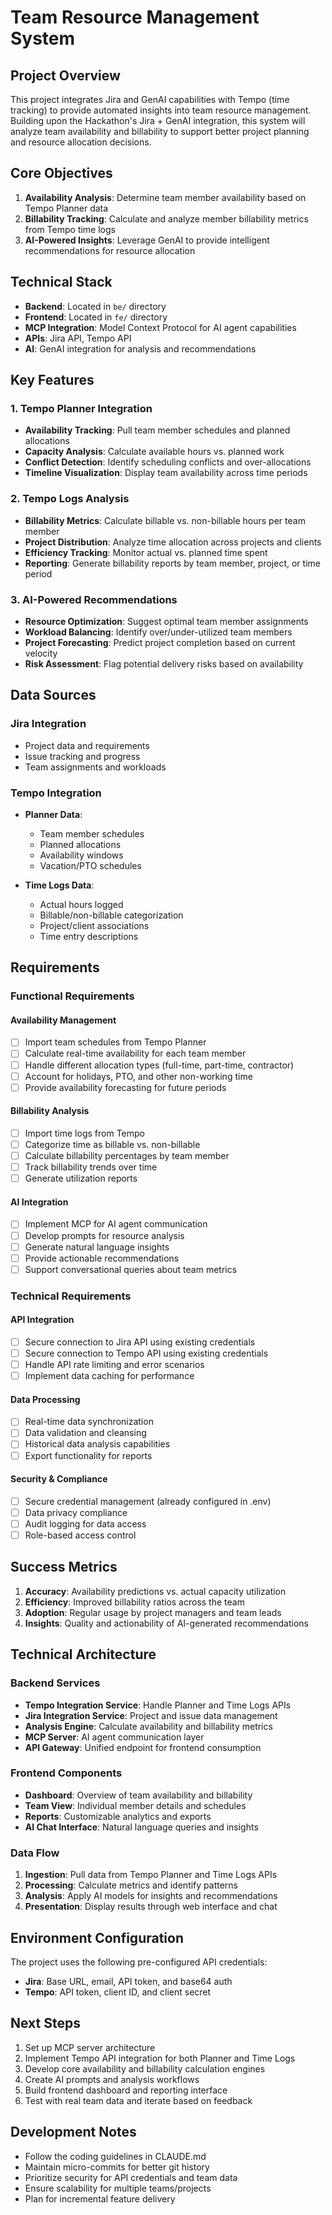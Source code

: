 # Team Resource Management System

## Project Overview

This project integrates Jira and GenAI capabilities with Tempo (time tracking) to provide automated insights into team resource management. Building upon the Hackathon's Jira + GenAI integration, this system will analyze team availability and billability to support better project planning and resource allocation decisions.

## Core Objectives

1. **Availability Analysis**: Determine team member availability based on Tempo Planner data
2. **Billability Tracking**: Calculate and analyze member billability metrics from Tempo time logs
3. **AI-Powered Insights**: Leverage GenAI to provide intelligent recommendations for resource allocation

## Technical Stack

- **Backend**: Located in `be/` directory
- **Frontend**: Located in `fe/` directory  
- **MCP Integration**: Model Context Protocol for AI agent capabilities
- **APIs**: Jira API, Tempo API
- **AI**: GenAI integration for analysis and recommendations

## Key Features

### 1. Tempo Planner Integration
- **Availability Tracking**: Pull team member schedules and planned allocations
- **Capacity Analysis**: Calculate available hours vs. planned work
- **Conflict Detection**: Identify scheduling conflicts and over-allocations
- **Timeline Visualization**: Display team availability across time periods

### 2. Tempo Logs Analysis
- **Billability Metrics**: Calculate billable vs. non-billable hours per team member
- **Project Distribution**: Analyze time allocation across projects and clients
- **Efficiency Tracking**: Monitor actual vs. planned time spent
- **Reporting**: Generate billability reports by team member, project, or time period

### 3. AI-Powered Recommendations
- **Resource Optimization**: Suggest optimal team member assignments
- **Workload Balancing**: Identify over/under-utilized team members
- **Project Forecasting**: Predict project completion based on current velocity
- **Risk Assessment**: Flag potential delivery risks based on availability

## Data Sources

### Jira Integration
- Project data and requirements
- Issue tracking and progress
- Team assignments and workloads

### Tempo Integration
- **Planner Data**: 
  - Team member schedules
  - Planned allocations
  - Availability windows
  - Vacation/PTO schedules
  
- **Time Logs Data**:
  - Actual hours logged
  - Billable/non-billable categorization
  - Project/client associations
  - Time entry descriptions

## Requirements

### Functional Requirements

#### Availability Management
- [ ] Import team schedules from Tempo Planner
- [ ] Calculate real-time availability for each team member
- [ ] Handle different allocation types (full-time, part-time, contractor)
- [ ] Account for holidays, PTO, and other non-working time
- [ ] Provide availability forecasting for future periods

#### Billability Analysis
- [ ] Import time logs from Tempo
- [ ] Categorize time as billable vs. non-billable
- [ ] Calculate billability percentages by team member
- [ ] Track billability trends over time
- [ ] Generate utilization reports

#### AI Integration
- [ ] Implement MCP for AI agent communication
- [ ] Develop prompts for resource analysis
- [ ] Generate natural language insights
- [ ] Provide actionable recommendations
- [ ] Support conversational queries about team metrics

### Technical Requirements

#### API Integration
- [ ] Secure connection to Jira API using existing credentials
- [ ] Secure connection to Tempo API using existing credentials
- [ ] Handle API rate limiting and error scenarios
- [ ] Implement data caching for performance

#### Data Processing
- [ ] Real-time data synchronization
- [ ] Data validation and cleansing
- [ ] Historical data analysis capabilities
- [ ] Export functionality for reports

#### Security & Compliance
- [ ] Secure credential management (already configured in .env)
- [ ] Data privacy compliance
- [ ] Audit logging for data access
- [ ] Role-based access control

## Success Metrics

1. **Accuracy**: Availability predictions vs. actual capacity utilization
2. **Efficiency**: Improved billability ratios across the team
3. **Adoption**: Regular usage by project managers and team leads
4. **Insights**: Quality and actionability of AI-generated recommendations

## Technical Architecture

### Backend Services
- **Tempo Integration Service**: Handle Planner and Time Logs APIs
- **Jira Integration Service**: Project and issue data management
- **Analysis Engine**: Calculate availability and billability metrics
- **MCP Server**: AI agent communication layer
- **API Gateway**: Unified endpoint for frontend consumption

### Frontend Components
- **Dashboard**: Overview of team availability and billability
- **Team View**: Individual member details and schedules
- **Reports**: Customizable analytics and exports
- **AI Chat Interface**: Natural language queries and insights

### Data Flow
1. **Ingestion**: Pull data from Tempo Planner and Time Logs APIs
2. **Processing**: Calculate metrics and identify patterns
3. **Analysis**: Apply AI models for insights and recommendations
4. **Presentation**: Display results through web interface and chat

## Environment Configuration

The project uses the following pre-configured API credentials:
- **Jira**: Base URL, email, API token, and base64 auth
- **Tempo**: API token, client ID, and client secret

## Next Steps

1. Set up MCP server architecture
2. Implement Tempo API integration for both Planner and Time Logs
3. Develop core availability and billability calculation engines
4. Create AI prompts and analysis workflows
5. Build frontend dashboard and reporting interface
6. Test with real team data and iterate based on feedback

## Development Notes

- Follow the coding guidelines in CLAUDE.md
- Maintain micro-commits for better git history
- Prioritize security for API credentials and team data
- Ensure scalability for multiple teams/projects
- Plan for incremental feature delivery